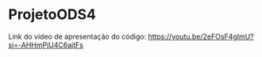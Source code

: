 # ProjetoODS4
Link do vídeo de apresentação do código: https://youtu.be/2eFOsF4gImU?si=-AHHmPjU4C6ajtFs
